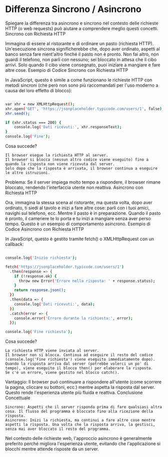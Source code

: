 # Differenza Sincrono / Asincrono

Spiegare la differenza tra asincrono e sincrono nel contesto delle richieste HTTP (o web requests) può aiutare a comprendere meglio questi concetti.
Sincrono con Richiesta HTTP

Immagina di essere al ristorante e di ordinare un pasto (richiesta HTTP). Un'esecuzione sincrona significherebbe che, dopo aver ordinato, aspetti al banco senza fare nient'altro finché il pasto non è pronto. Non fai altro, non guardi il telefono, non parli con nessuno; sei bloccato in attesa che il cibo arrivi. Solo quando il cibo viene consegnato, puoi iniziare a mangiare e fare altre cose.
Esempio di Codice Sincrono con Richiesta HTTP

In JavaScript, questo è simile a come funzionano le richieste HTTP con metodi sincroni (che però non sono più raccomandati per l'uso moderno a causa del loro effetto di blocco):

```bash

var xhr = new XMLHttpRequest();
xhr.open('GET', 'https://jsonplaceholder.typicode.com/users/1', false); // false indica una richiesta sincrona
xhr.send();

if (xhr.status === 200) {
    console.log('Dati ricevuti:', xhr.responseText);
}
console.log('Fine');

```

Cosa succede?

    Il browser esegue la richiesta HTTP al server.
    Il browser si blocca (nessun altro codice viene eseguito) fino a quando la risposta non viene ricevuta dal server.
    Solo dopo che la risposta è arrivata, il browser continua a eseguire le altre istruzioni.

Problema: Se il server impiega molto tempo a rispondere, il browser rimane bloccato, rendendo l'interfaccia utente non reattiva.
Asincrono con Richiesta HTTP

Ora, immagina la stessa scena al ristorante, ma questa volta, dopo aver ordinato, ti siedi al tavolo e inizi a fare altre cose: parli con i tuoi amici, navighi sul telefono, ecc. Mentre il pasto è in preparazione. Quando il pasto è pronto, il cameriere te lo porta e tu inizi a mangiare senza aver perso tempo. Questo è un esempio di comportamento asincrono.
Esempio di Codice Asincrono con Richiesta HTTP

In JavaScript, questo è gestito tramite fetch() o XMLHttpRequest con un callback:

```bash

console.log('Inizio richiesta');

fetch('https://jsonplaceholder.typicode.com/users/1')
  .then(response => {
    if (!response.ok) {
      throw new Error('Errore nella risposta: ' + response.status);
    }
    return response.json();
  })
  .then(data => {
    console.log('Dati ricevuti:', data);
  })
  .catch(error => {
    console.error('Errore durante la richiesta:', error);
  });

console.log('Fine richiesta');


```

Cosa succede?

    La richiesta HTTP viene inviata al server.
    Il browser non si blocca. Continua ad eseguire il resto del codice (console.log('Fine richiesta') viene eseguito immediatamente dopo).
    Quando la risposta arriva dal server (potrebbe volerci un po' di tempo), viene eseguito il blocco then() per elaborare la risposta.
    Se c'è un errore, viene gestito nel blocco catch().

Vantaggio: Il browser può continuare a rispondere all'utente (come scorrere la pagina, cliccare su bottoni, ecc.) mentre aspetta la risposta dal server. Questo rende l'esperienza utente più fluida e reattiva.
Conclusione Concettuale

    Sincrono: Aspetti che il server risponda prima di fare qualsiasi altra cosa. Il flusso del programma è bloccato fino alla ricezione della risposta.
    Asincrono: Inizi la richiesta, ma continui a fare altre cose mentre aspetti la risposta. Una volta che la risposta arriva, la gestisci, senza mai aver bloccato il resto del programma.

Nel contesto delle richieste web, l'approccio asincrono è generalmente preferito perché migliora l'esperienza utente, evitando che l'applicazione si blocchi mentre attende risposte da un server.


```bash



```